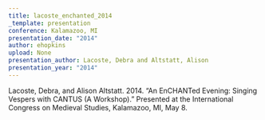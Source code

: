 ```yaml
---
title: lacoste_enchanted_2014
_template: presentation
conference: Kalamazoo, MI
presentation_date: "2014"
author: ehopkins
upload: None
presentation_author: Lacoste, Debra and Altstatt, Alison
presentation_year: "2014"
---
```

Lacoste, Debra, and Alison Altstatt. 2014. “An EnCHANTed Evening: Singing Vespers with CANTUS (A Workshop).” Presented at the International Congress on Medieval Studies, Kalamazoo, MI, May 8.